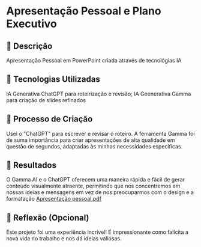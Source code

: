 # Apresentação Pessoal e Plano Executivo

## 📒 Descrição
Apresentação Pessoal em PowerPoint criada através de tecnológias IA 

## 🤖 Tecnologias Utilizadas
IA Generativa ChatGPT para roteirização e revisão;
IA Geenerativa Gamma para criação de slides refinados


## 🧐 Processo de Criação
Usei o "ChatGPT" para escrever e revisar o roteiro. A ferramenta Gamma foi de suma importância para criar apresentações de alta qualidade em questão de segundos, adaptadas às minhas necessidades específicas.

## 🚀 Resultados
O Gamma AI e o ChatGPT oferecem uma maneira rápida e fácil de gerar conteúdo visualmente atraente, permitindo que nos concentremos em nossas ideias e mensagens em vez de nos preocuparmos com o design e a formatação
[Apresentação pessoal.pdf](https://github.com/user-attachments/files/18068320/Apresentacao.pessoal.pdf)

## 💭 Reflexão (Opcional)
Este projeto foi uma experiência incrível! É impressionante como falicita a nova vida no trabalho e nos dá ideias valiosas.
